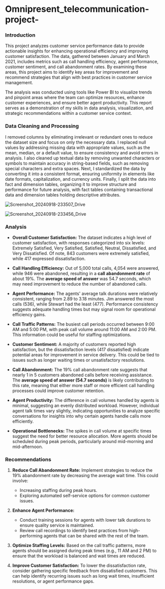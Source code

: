 # Omnipresent_telecommunication-project-

### Introduction

This project analyzes customer service performance data to provide actionable insights for enhancing operational efficiency and improving customer satisfaction. The data, gathered between January and March 2021, includes metrics such as call handling efficiency, agent performance, customer sentiment, and call abandonment rates. By examining these areas, this project aims to identify key areas for improvement and recommend strategies that align with best practices in customer service management.

The analysis was conducted using tools like Power BI to visualize trends and pinpoint areas where the team can optimize resources, enhance customer experiences, and ensure better agent productivity. This report serves as a demonstration of my skills in data analysis, visualization, and strategic recommendations within a customer service context.

### **Data Cleaning and Processing**
I removed columns by eliminating irrelevant or redundant ones to reduce the dataset size and focus on only the necessary data. I replaced null values by addressing missing data with appropriate values, such as the mean, median, or a default value, to ensure consistency and avoid errors in analysis. I also cleaned up textual data by removing unwanted characters or symbols to maintain accuracy in string-based fields, such as removing special characters and extra spaces.
Next, I standardized the data by converting it into a consistent format, ensuring uniformity in elements like date formats, capitalization, and currency units. Finally, I split the data into fact and dimension tables, organizing it to improve structure and performance for future analysis, with fact tables containing transactional data and dimension tables holding descriptive attributes.


![Screenshot_20240918-233507_Drive](https://github.com/user-attachments/assets/d7969a60-1869-4021-9e88-27debef498ba)

![Screenshot_20240918-233456_Drive](https://github.com/user-attachments/assets/c0d91eab-2f97-4bd5-bf36-660a2a35d196)

### Analysis

- **Overall Customer Satisfaction:** The dataset indicates a high level of customer satisfaction, with responses categorized into six levels: Extremely Satisfied, Very Satisfied, Satisfied, Neutral, Dissatisfied, and Very Dissatisfied. Of note, 843 customers were extremely satisfied, while 417 expressed dissatisfaction.
  
- **Call Handling Efficiency:** Out of 5,000 total calls, 4,054 were answered, while 946 were abandoned, resulting in a **call abandonment rate** of about 19%. The **average speed of answer** was 54.7 seconds, which may need improvement to reduce the number of abandoned calls.

- **Agent Performance:** The agents' average talk durations were relatively consistent, ranging from 2.89 to 3.18 minutes. Jim answered the most calls (536), while Stewart had the least (477). Performance consistency suggests adequate handling times but may signal room for operational efficiency gains.

- **Call Traffic Patterns:** The busiest call periods occurred between 9:00 AM and 5:00 PM, with peak call volume around 11:00 AM and 2:00 PM. This information could be useful for staffing optimizations.

- **Customer Sentiment:** A majority of customers reported high satisfaction, but the dissatisfaction levels (417 dissatisfied) indicate potential areas for improvement in service delivery. This could be tied to issues such as longer waiting times or unsatisfactory resolutions.

- **Call Abandonment:** The 19% call abandonment rate suggests that nearly 1 in 5 customers abandoned calls before receiving assistance. The **average speed of answer (54.7 seconds)** is likely contributing to this rate, meaning that either more staff or more efficient call handling processes could improve customer retention.

- **Agent Productivity:** The difference in call volumes handled by agents is minimal, suggesting an evenly distributed workload. However, individual agent talk times vary slightly, indicating opportunities to analyze specific conversations for insights into why certain agents handle calls more efficiently.

- **Operational Bottlenecks:** The spikes in call volume at specific times suggest the need for better resource allocation. More agents should be scheduled during peak periods, particularly around mid-morning and mid-afternoon.

### Recommendations
1. **Reduce Call Abandonment Rate:** Implement strategies to reduce the 19% abandonment rate by decreasing the average wait time. This could involve:
   - Increasing staffing during peak hours.
   - Exploring automated self-service options for common customer issues.
   
2. **Enhance Agent Performance:** 
   - Conduct training sessions for agents with lower talk durations to ensure quality service is maintained.
   - Review call recordings to identify best practices from high-performing agents that can be shared with the rest of the team.

3. **Optimize Staffing Levels:** Based on the call traffic patterns, more agents should be assigned during peak times (e.g., 11 AM and 2 PM) to ensure that the workload is balanced and wait times are reduced.

4. **Improve Customer Satisfaction:** To lower the dissatisfaction rate, consider gathering specific feedback from dissatisfied customers. This can help identify recurring issues such as long wait times, insufficient resolutions, or agent performance gaps.
